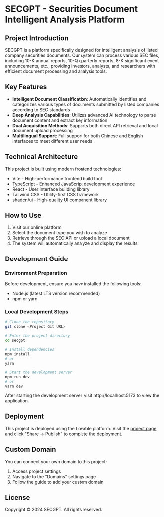 
# SECGPT - Securities Document Intelligent Analysis Platform

## Project Introduction

SECGPT is a platform specifically designed for intelligent analysis of listed company securities documents. Our system can process various SEC files, including 10-K annual reports, 10-Q quarterly reports, 8-K significant event announcements, etc., providing investors, analysts, and researchers with efficient document processing and analysis tools.

## Key Features

- **Intelligent Document Classification**: Automatically identifies and categorizes various types of documents submitted by listed companies according to SEC standards
- **Deep Analysis Capabilities**: Utilizes advanced AI technology to parse document content and extract key information
- **Dual Acquisition Methods**: Supports both direct API retrieval and local document upload processing
- **Multilingual Support**: Full support for both Chinese and English interfaces to meet different user needs

## Technical Architecture

This project is built using modern frontend technologies:

- Vite - High-performance frontend build tool
- TypeScript - Enhanced JavaScript development experience
- React - User interface building library
- Tailwind CSS - Utility-first CSS framework
- shadcn/ui - High-quality UI component library

## How to Use

1. Visit our online platform
2. Select the document type you wish to analyze
3. Retrieve through the SEC API or upload a local document
4. The system will automatically analyze and display the results

## Development Guide

### Environment Preparation

Before development, ensure you have installed the following tools:
- Node.js (latest LTS version recommended)
- npm or yarn

### Local Development Steps

```bash
# Clone the repository
git clone <Project Git URL>

# Enter the project directory
cd secgpt

# Install dependencies
npm install
# or
yarn

# Start the development server
npm run dev
# or
yarn dev
```

After starting the development server, visit http://localhost:5173 to view the application.

## Deployment

This project is deployed using the Lovable platform. Visit the [project page](https://lovable.dev/projects/dcf3b57d-3062-4591-8925-df38906d2c74) and click "Share -> Publish" to complete the deployment.

## Custom Domain

You can connect your own domain to this project:

1. Access project settings
2. Navigate to the "Domains" settings page
3. Follow the guide to add your custom domain

## License

Copyright © 2024 SECGPT. All rights reserved.
